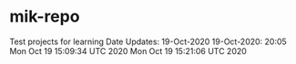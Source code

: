 # mik-repo
Test projects for learning
Date Updates:
19-Oct-2020
19-Oct-2020: 20:05
Mon Oct 19 15:09:34 UTC 2020
Mon Oct 19 15:21:06 UTC 2020

